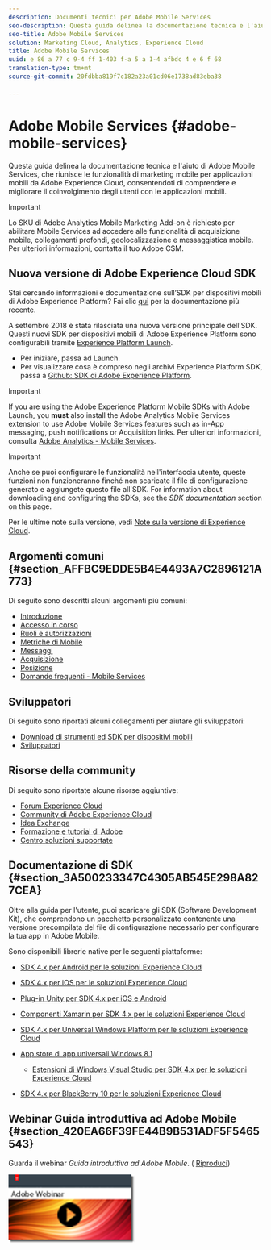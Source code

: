 ```yaml
---
description: Documenti tecnici per Adobe Mobile Services
seo-description: Questa guida delinea la documentazione tecnica e l'aiuto di Adobe Mobile Services, che riunisce le funzionalità di marketing mobile per applicazioni mobili da Adobe Experience Cloud, consentendoti di comprendere e migliorare il coinvolgimento degli utenti con le applicazioni mobili.
seo-title: Adobe Mobile Services
solution: Marketing Cloud, Analytics, Experience Cloud
title: Adobe Mobile Services
uuid: e 86 a 77 c 9-4 ff 1-403 f-a 5 a 1-4 afbdc 4 e 6 f 68
translation-type: tm+mt
source-git-commit: 20fdbba819f7c182a23a01cd06e1738ad83eba38

---
```



# Adobe Mobile Services {#adobe-mobile-services}

Questa guida delinea la documentazione tecnica e l'aiuto di Adobe Mobile Services, che riunisce le funzionalità di marketing mobile per applicazioni mobili da Adobe Experience Cloud, consentendoti di comprendere e migliorare il coinvolgimento degli utenti con le applicazioni mobili.

>[!IMPORTANT]
>
>Lo SKU di Adobe Analytics Mobile Marketing Add-on è richiesto per abilitare Mobile Services ad accedere alle funzionalità di acquisizione mobile, collegamenti profondi, geolocalizzazione e messaggistica mobile. Per ulteriori informazioni, contatta il tuo Adobe CSM.

## Nuova versione di Adobe Experience Cloud SDK

Stai cercando informazioni e documentazione sull’SDK per dispositivi mobili di Adobe Experience Platform? Fai clic [qui](https://aep-sdks.gitbook.io/docs/) per la documentazione più recente.

A settembre 2018 è stata rilasciata una nuova versione principale dell’SDK. Questi nuovi SDK per dispositivi mobili di Adobe Experience Platform sono configurabili tramite [Experience Platform Launch](https://www.adobe.com/experience-platform/launch.html).

* Per iniziare, passa ad Launch.
* Per visualizzare cosa è compreso negli archivi Experience Platform SDK, passa a [Github: SDK di Adobe Experience Platform](https://github.com/Adobe-Marketing-Cloud/acp-sdks).

>[!IMPORTANT]
>
> If you are using the Adobe Experience Platform Mobile SDKs with Adobe Launch, you **must** also install the Adobe Analytics Mobile Services extension to use Adobe Mobile Services features such as in-App messaging, push notifications or Acquisition links. Per ulteriori informazioni, consulta [Adobe Analytics - Mobile Services](https://aep-sdks.gitbook.io/docs/using-mobile-extensions/adobe-analytics-mobile-services).

>[!IMPORTANT]
>
>Anche se puoi configurare le funzionalità nell'interfaccia utente, queste funzioni non funzioneranno finché non scaricate il file di configurazione generato e aggiungete questo file all'SDK. For information about downloading and configuring the SDKs, see the *SDK documentation* section on this page.

Per le ultime note sulla versione, vedi [Note sulla versione di Experience Cloud](https://docs.adobe.com/content/help/en/release-notes/experience-cloud/current.html).

## Argomenti comuni {#section_AFFBC9EDDE5B4E4493A7C2896121A773}

Di seguito sono descritti alcuni argomenti più comuni:

* [Introduzione](/help/using/gs/gs.md)
* [Accesso in corso](/help/using/gs/gs-signin.md)
* [Ruoli e autorizzazioni](/help/using/gs/c-mob-roles-and-permissions.md)
* [Metriche di Mobile](/help/using/gs/metrics/metrics.md)
* [Messaggi](/help/using/in-app-messaging/in-app-messaging.md)
* [Acquisizione](/help/using/acquisition-main/acquisition-main.md)
* [Posizione](/help/using/location/c-location-overview.md)
* [Domande frequenti - Mobile Services](/help/using/faq-mobile.md)

## Sviluppatori

Di seguito sono riportati alcuni collegamenti per aiutare gli sviluppatori:

* [Download di strumenti ed SDK per dispositivi mobili](/help/using/c-manage-app-settings/c-mob-confg-app/t-config-analytics/download-sdk.md)
* [Sviluppatori](https://marketing.adobe.com/resources/help/en_US/reference/developer.html)

## Risorse della community

Di seguito sono riportate alcune risorse aggiuntive:

* [Forum Experience Cloud](https://forums.adobe.com/community/experience-cloud)
* [Community di Adobe Experience Cloud](https://helpx.adobe.com/marketing-cloud.html?promoid=KAWSE)
* [Idea Exchange](https://forums.adobe.com/community/experience-cloud/analytics-cloud/analytics)
* [Formazione e tutorial di Adobe](https://helpx.adobe.com/learning.html?promoid=KAUDK)
* [Centro soluzioni supportate](https://www.adobe.com/marketing-cloud.html)

## Documentazione di SDK {#section_3A500233347C4305AB545E298A827CEA}

Oltre alla guida per l'utente, puoi scaricare gli SDK (Software Development Kit), che comprendono un pacchetto personalizzato contenente una versione precompilata del file di configurazione necessario per configurare la tua app in Adobe Mobile.

Sono disponibili librerie native per le seguenti piattaforme:

* [SDK 4.x per Android per le soluzioni Experience Cloud](https://docs.adobe.com/content/help/en/mobile-services/android/overview.html)

* [SDK 4.x per iOS per le soluzioni Experience Cloud](https://docs.adobe.com/content/help/en/mobile-services/ios/overview.html)

* [Plug-in Unity per SDK 4.x per iOS e Android](https://docs.adobe.com/content/help/en/mobile-services/unity/get-started.html)

* [Componenti Xamarin per SDK 4.x per le soluzioni Experience Cloud](https://docs.adobe.com/content/help/en/mobile-services/xamarin/get-started.html)

* [SDK 4.x per Universal Windows Platform per le soluzioni Experience Cloud](https://docs.adobe.com/content/help/en/mobile-services/universal-windows/overview.html)

* [App store di app universali Windows 8.1](https://docs.adobe.com/content/help/en/mobile-services/windows-universal-appstore/overview.html)

   * [Estensioni di Windows Visual Studio per SDK 4.x per le soluzioni Experience Cloud](https://docs.adobe.com/content/help/en/mobile-services/windows-universal-appstore/win-vse-4x.html)

* [SDK 4.x per BlackBerry 10 per le soluzioni Experience Cloud](https://docs.adobe.com/content/help/en/mobile-services/blackberry/overview.html)

## Webinar Guida introduttiva ad Adobe Mobile {#section_420EA66F39FE44B9B531ADF5F5465543}

Guarda il webinar *Guida introduttiva ad Adobe Mobile*. ( [Riproduci](https://adobe.ly/PsxCFn))

[  ![](assets/webinar.png) ](https://adobe.ly/PsxCFn)
